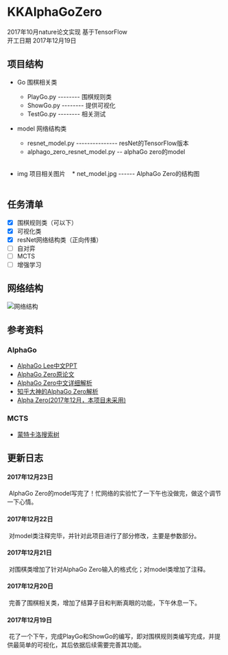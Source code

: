 # KKAlphaGoZero
2017年10月nature论文实现 基于TensorFlow<br>
开工日期 2017年12月19日
## 项目结构
* Go 围棋相关类  
    * PlayGo.py -------- 围棋规则类  
    * ShowGo.py -------- 提供可视化  
    * TestGo.py -------- 相关测试  

* model 网络结构类  
    * resnet_model.py --------------- resNet的TensorFlow版本  
    * alphago_zero_resnet_model.py -- alphaGo zero的model  
    
* img 项目相关图片
    * net_model.jpg ------ AlphaGo Zero的结构图  
     
## 任务清单
- [x] 围棋规则类（可以下）
- [x] 可视化类
- [x] resNet网络结构类（正向传播）
- [ ] 自对弈
- [ ] MCTS
- [ ] 增强学习

## 网络结构
![网络结构](https://github.com/KelvinKarRoy/KKAlphaGoZero/blob/master/img/net_model.jpg)  

## 参考资料
### AlphaGo
* [AlphaGo Lee中文PPT](http://blog.csdn.net/songrotek/article/details/51065143)
* [AlphaGo Zero原论文](https://deepmind.com/documents/119/agz_unformatted_nature.pdf)
* [AlphaGo Zero中文详细解析](http://www.sohu.com/a/199892682_500659)
* [知乎大神的AlphaGo Zero解析](https://www.zhihu.com/question/66861459/answer/246844524)
* [Alpha Zero(2017年12月，本项目未采用)](https://arxiv.org/pdf/1712.01815.pdf)
### MCTS
* [蒙特卡洛搜索树](http://mcts.ai/)


## 更新日志
#### 2017年12月23日
  AlphaGo Zero的model写完了！忙网络的实验忙了一下午也没做完，做这个调节一下心情。
#### 2017年12月22日
  对model类注释完毕，并针对此项目进行了部分修改，主要是参数部分。
#### 2017年12月21日
  对围棋类增加了针对AlphaGo Zero输入的格式化；对model类增加了注释。
#### 2017年12月20日
  完善了围棋相关类，增加了结算子目和判断真眼的功能，下午休息一下。
#### 2017年12月19日
  花了一个下午，完成PlayGo和ShowGo的编写，即对围棋规则类编写完成，并提供最简单的可视化，其后依据后续需要完善其功能。
